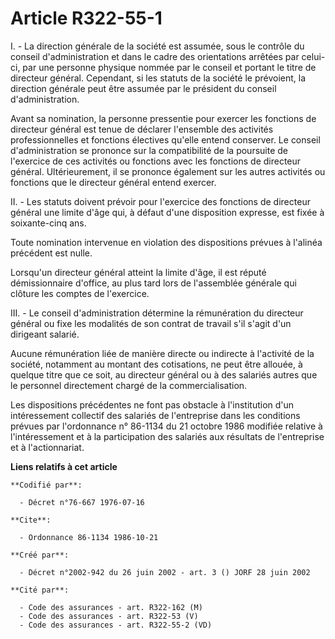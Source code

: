 # Article R322-55-1

I. - La direction générale de la société est assumée, sous le contrôle du conseil d'administration et dans le cadre des
orientations arrêtées par celui-ci, par une personne physique nommée par le conseil et portant le titre de directeur général.
Cependant, si les statuts de la société le prévoient, la direction générale peut être assumée par le président du conseil
d'administration.

Avant sa nomination, la personne pressentie pour exercer les fonctions de directeur général est tenue de déclarer l'ensemble
des activités professionnelles et fonctions électives qu'elle entend conserver. Le conseil d'administration se prononce sur
la compatibilité de la poursuite de l'exercice de ces activités ou fonctions avec les fonctions de directeur général.
Ultérieurement, il se prononce également sur les autres activités ou fonctions que le directeur général entend exercer.

II. - Les statuts doivent prévoir pour l'exercice des fonctions de directeur général une limite d'âge qui, à défaut d'une
disposition expresse, est fixée à soixante-cinq ans.

Toute nomination intervenue en violation des dispositions prévues à l'alinéa précédent est nulle.

Lorsqu'un directeur général atteint la limite d'âge, il est réputé démissionnaire d'office, au plus tard lors de l'assemblée
générale qui clôture les comptes de l'exercice.

III. - Le conseil d'administration détermine la rémunération du directeur général ou fixe les modalités de son contrat de
travail s'il s'agit d'un dirigeant salarié.

Aucune rémunération liée de manière directe ou indirecte à l'activité de la société, notamment au montant des cotisations, ne
peut être allouée, à quelque titre que ce soit, au directeur général ou à des salariés autres que le personnel directement
chargé de la commercialisation.

Les dispositions précédentes ne font pas obstacle à l'institution d'un intéressement collectif des salariés de l'entreprise
dans les conditions prévues par l'ordonnance n° 86-1134 du 21 octobre 1986 modifiée relative à l'intéressement et à la
participation des salariés aux résultats de l'entreprise et à l'actionnariat.

**Liens relatifs à cet article**

	**Codifié par**:

	  - Décret n°76-667 1976-07-16

	**Cite**:

	  - Ordonnance 86-1134 1986-10-21

	**Créé par**:

	  - Décret n°2002-942 du 26 juin 2002 - art. 3 () JORF 28 juin 2002

	**Cité par**:

	  - Code des assurances - art. R322-162 (M)
	  - Code des assurances - art. R322-53 (V)
	  - Code des assurances - art. R322-55-2 (VD)
